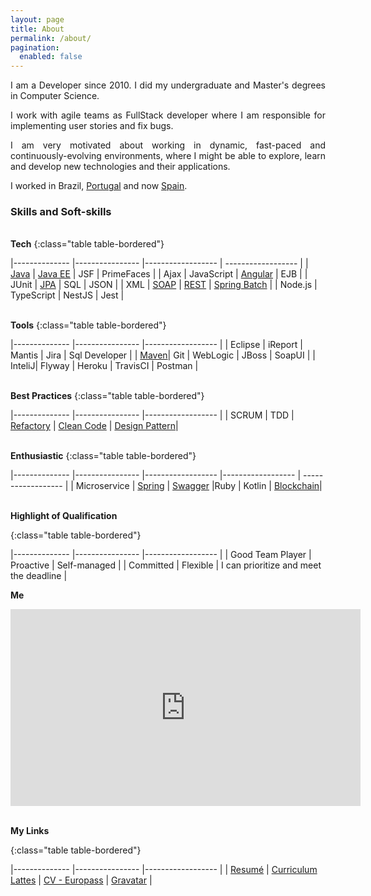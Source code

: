 ```yaml
---
layout: page
title: About
permalink: /about/
pagination:
  enabled: false
---
```


<p style="text-align: justify;">I am a Developer since 2010. I did my undergraduate and Master's degrees in Computer Science.</p>

<p style="text-align: justify;">I work with agile teams as FullStack developer where I am responsible for implementing user stories and fix bugs.</p>

<p style="text-align: justify;">I am very motivated about working in dynamic, fast-paced and continuously-evolving environments, where I might be able to explore, learn and develop new technologies and their applications.</p>

<p style="text-align: justify;">I worked in Brazil, <a href="https://biafreireporai.wordpress.com/category/portugal/">Portugal</a> and now <a href="https://biafreireporai.wordpress.com/category/sem-categoria/espanha/">Spain</a>.</p>


<h3>Skills and Soft-skills</h3>

<br/><b>Tech</b>
{:class="table table-bordered"}

|-------------- |---------------- |------------------ | ------------------ |
| [Java](https://fabiana2611.github.io/java/enhancements)  | [Java EE](https://biaintech.wordpress.com/2018/08/15/javaee/)  | JSF  | PrimeFaces  |
| Ajax | JavaScript  | [Angular](https://fabiana2611.github.io/angular/) | EJB |
| JUnit  | [JPA](https://biaintech.wordpress.com/2018/09/04/jpa/)   | SQL  | JSON  |
|  XML | [SOAP](https://biaintech.wordpress.com/2019/05/01/ws-soap/)  | [REST](https://fabiana2611.github.io/webservice/rest)  | [Spring Batch](https://fabiana2611.github.io/spring/springbatch)  |
|  Node.js | TypeScript  | NestJS  | Jest  |

<br/><b>Tools</b>
{:class="table table-bordered"}

|-------------- |----------------   |------------------ |
| Eclipse | iReport  | Mantis | Jira | Sql Developer |
| [Maven](https://biaintech.wordpress.com/2018/11/14/maven/)| Git | WebLogic | JBoss | SoapUI     |
| InteliJ| Flyway | Heroku | TravisCI | Postman     |

<br/><b>Best Practices</b>
{:class="table table-bordered"}

|-------------- |----------------   |------------------ |
| SCRUM | TDD  | [Refactory](https://biaintech.wordpress.com/2018/09/18/s-o-l-i-d-principles/) | [Clean Code](https://biaintech.wordpress.com/2018/09/12/clean-code/) | [Design Pattern](https://fabiana2611.github.io/foundation/design-pattern)|

<br/><b>Enthusiastic</b>
{:class="table table-bordered"}

|-------------- |----------------   |------------------ |------------------ | ------------------ |
| Microservice  | [Spring](https://biaintech.wordpress.com/2018/11/25/spring-ecosystem/) | [Swagger](https://biaintech.wordpress.com/2018/08/15/swagger/) |Ruby | Kotlin | [Blockchain](https://fabiana2611.github.io/blockchain/blockchain-int)|

<br/><b>Highlight of Qualification</b>

{:class="table table-bordered"}

|-------------- |----------------   |------------------ |
| Good Team Player          | Proactive             | Self-managed   |
| Committed     | Flexible     | I can prioritize and meet the deadline    |


<b>Me</b>
<center>
  <iframe width="560" height="315" src="https://www.youtube.com/embed/nnzLFoXY7Mc" frameborder="0" allow="accelerometer; autoplay; encrypted-media; gyroscope; picture-in-picture" allowfullscreen></iframe>
</center>  
<br/>


<b>My Links</b>

{:class="table table-bordered"}

|-------------- |----------------   |------------------ |
| [Resumé](https://docs.google.com/document/d/1D1UtesuRc-lRAlCJQLfO-Gyu7arauBenBLzubjFlH0M/edit?usp=sharing) | [Curriculum Lattes](http://lattes.cnpq.br/7549888781032556) | [CV - Europass](https://drive.google.com/open?id=1Mwl2Z1Pt7DU1a7Lj6xQV57hc-l39lKcD) | [Gravatar](https://pt.gravatar.com/biafreire2611)   |


[jekyll-organization]: https://github.com/jekyll
